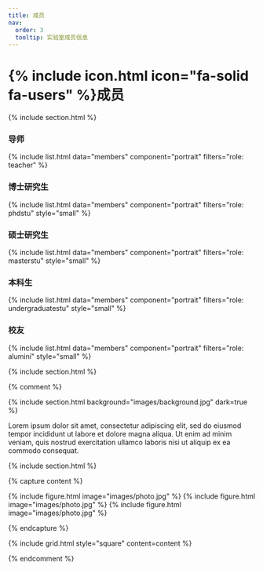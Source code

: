 ```yaml
---
title: 成员
nav:
  order: 3
  tooltip: 实验室成员信息 
---
```


# {% include icon.html icon="fa-solid fa-users" %}成员

<!-- 会显示团队成员列表，成员信息登记在 _members 内 -->

{% include section.html %}

### 导师

{% include list.html data="members" component="portrait" filters="role: teacher" %}

### 博士研究生

{% include list.html data="members" component="portrait" filters="role: phdstu" style="small" %}

### 硕士研究生

{% include list.html data="members" component="portrait" filters="role: masterstu" style="small" %}

### 本科生

{% include list.html data="members" component="portrait" filters="role: undergraduatestu" style="small" %}

### 校友

{% include list.html data="members" component="portrait" filters="role: alumini" style="small" %}

{% include section.html %}

{% comment %}

{% include section.html background="images/background.jpg" dark=true %}

Lorem ipsum dolor sit amet, consectetur adipiscing elit, sed do eiusmod tempor
incididunt ut labore et dolore magna aliqua. Ut enim ad minim veniam, quis
nostrud exercitation ullamco laboris nisi ut aliquip ex ea commodo consequat.

{% include section.html %}

{% capture content %}

{% include figure.html image="images/photo.jpg" %}
{% include figure.html image="images/photo.jpg" %}
{% include figure.html image="images/photo.jpg" %}

{% endcapture %}

{% include grid.html style="square" content=content %}

{% endcomment %}
